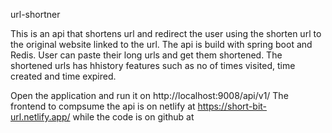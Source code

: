 
url-shortner

This is an api that shortens url and redirect the user using the shorten url to the original website linked to the url. The api is build with spring boot and Redis. User can paste their long urls and get them shortened. The shortened urls has hhistory features such as no of times visited, time created and time expired.

Open the application and run it on http://localhost:9008/api/v1/ The frontend to compsume the api is on netlify at https://short-bit-url.netlify.app/ while the code is on github at
